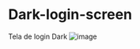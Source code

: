 # Dark-login-screen
Tela de login Dark
![image](https://github.com/GabrielBoscaratto/Dark-login-screen/assets/104937145/93ad2497-0133-40e1-9e05-b17390dd89a2)
